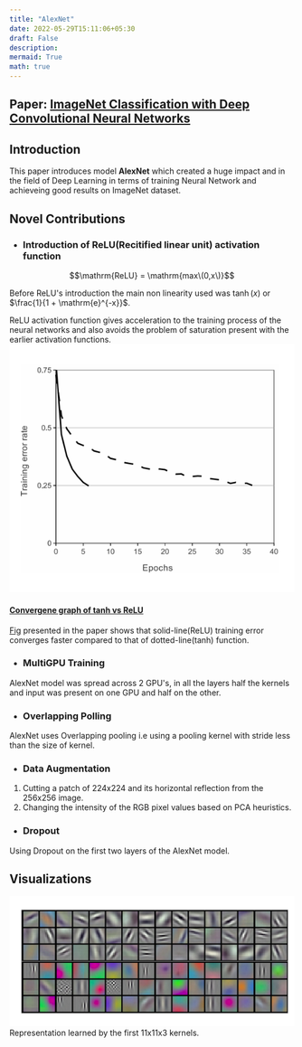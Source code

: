 ```yaml
---
title: "AlexNet"
date: 2022-05-29T15:11:06+05:30
draft: False
description: 
mermaid: True
math: true
---
```


## Paper: [ImageNet Classification with Deep Convolutional Neural Networks](https://papers.nips.cc/paper/2012/file/c399862d3b9d6b76c8436e924a68c45b-Paper.pdf)

## Introduction
This paper introduces model **AlexNet** which created a huge impact and in the field of Deep Learning in terms of training Neural Network and achieveing good results on ImageNet dataset.



## Novel Contributions
* ### Introduction of ReLU(Recitified linear unit) activation function
$$\mathrm{ReLU} = \mathrm{max\(0,x\)}$$

Before ReLU's introduction the main non linearity used was  $\tanh(x)$ or $\frac{1}{1 + \mathrm{e}^{-x}}$. 

ReLU activation function gives acceleration to the training process of the neural networks and also avoids the problem of saturation present with the earlier activation functions.
![Convergene graph of tanh vs ReLU](images/converge_relu.png)
#### [Convergene graph of tanh vs ReLU](https://papers.nips.cc/paper/2012/file/c399862d3b9d6b76c8436e924a68c45b-Paper.pdf) 
[Fig](#convergence-graph-of-tanh-vs-relu) presented in the paper shows that solid-line(ReLU) training error converges faster compared to that of dotted-line(tanh) function.

* ### MultiGPU Training
AlexNet model was spread across 2 GPU's, in all the layers half the kernels and input was present on one GPU and half on the other. 

* ### Overlapping Polling
AlexNet uses Overlapping pooling i.e using a pooling kernel with stride less than the size of kernel. 

* ### Data Augmentation
1. Cutting a patch of 224x224 and its horizontal reflection from the 256x256 image.
2. Changing the intensity of the RGB pixel values based on PCA heuristics.

* ### Dropout
Using Dropout on the first two layers of the AlexNet model.

## Visualizations
![learned representation](images/learned_rep.png)
Representation learned by the first 11x11x3 kernels.



